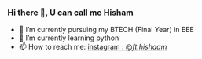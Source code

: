 ### Hi there 👋, U can call me Hisham

- 📕 I’m currently pursuing my BTECH (Final Year) in EEE
- 🌱 I’m currently learning python
- 📫 How to reach me: [instagram : @_ft.hishaam_](https://www.instagram.com/_ft.hishaam_/)


